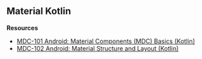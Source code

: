 ## Material Kotlin

**Resources**

* [MDC-101 Android: Material Components (MDC) Basics (Kotlin)](https://codelabs.developers.google.com/codelabs/mdc-101-kotlin)
* [MDC-102 Android: Material Structure and Layout (Kotlin)](https://codelabs.developers.google.com/codelabs/mdc-102-kotlin)
